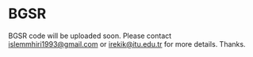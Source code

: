 # BGSR
BGSR code will be uploaded soon. Please contact islemmhiri1993@gmail.com or irekik@itu.edu.tr for more details. Thanks.
